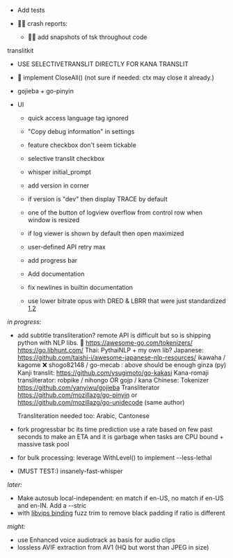 
   - Add tests

   - 📌📌 crash reports:
     - 📌📌 add snapshots of tsk throughout code
   
translitkit
   - USE SELECTIVETRANSLIT DIRECTLY FOR KANA TRANSLIT
   - 🤔 implement CloseAll() (not sure if needed: ctx may close it already.)
   - gojieba + go-pinyin
   
   
- UI
   - quick access language tag ignored
   - "Copy debug information" in settings
   - feature checkbox don't seem tickable
   - selective translit checkbox
   - whisper initial_prompt
   - add version in corner
   - if version is "dev" then display TRACE by default
   - one of the button of logview overflow from control row when window is resized
   - if log viewer is shown by default then open maximized
   
   
   - user-defined API retry max
   - add progress bar
   
   
   - Add documentation
   - fix newlines in builtin documentation

   - use lower bitrate opus with DRED & LBRR that were just standardized [1](https://opus-codec.org/),[2](https://datatracker.ietf.org/doc/draft-ietf-mlcodec-opus-extension/)

*in progress:*
- add subtitle transliteration? remote API is difficult but so is shipping python with NLP libs. 🤔
https://awesome-go.com/tokenizers/
https://go.libhunt.com/
	Thai:
		PythaiNLP + my own lib?
	Japanese:	https://github.com/taishi-i/awesome-japanese-nlp-resources/
		ikawaha / kagome
		❌ shogo82148 / go-mecab : above should be enough
		ginza (py)
		Kanji translit: https://github.com/ysugimoto/go-kakasi
		Kana-romaji transliterator: robpike / nihongo  OR  gojp / kana 
	Chinese: 
		Tokenizer https://github.com/yanyiwu/gojieba
		Transliterator https://github.com/mozillazg/go-pinyin or https://github.com/mozillazg/go-unidecode (same author)
	
	Transliteration needed too: Arabic, Cantonese
- fork progressbar bc its time prediction use a rate based on few past seconds to make an ETA and it is garbage when tasks are CPU bound + massive task pool
- for bulk processing: leverage WithLevel() to implement --less-lethal
- (MUST TEST:) insanely-fast-whisper

*later:*


- Make autosub local-independent: en match if en-US, no match if en-US and en-IN. Add a --stric
- with [libvips binding](https://github.com/h2non/bimg) fuzz trim to remove black padding if ratio is different

*might:*

- use Enhanced voice audiotrack as basis for audio clips
- lossless AVIF extraction from AV1 (HQ but worst than JPEG in size)

